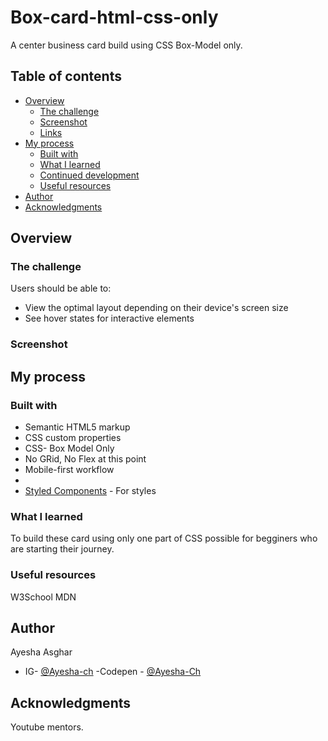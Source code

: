# Box-card-html-css-only
A center business card build using CSS Box-Model only.
## Table of contents

- [Overview](#overview)
  - [The challenge](#the-challenge)
  - [Screenshot](#screenshot)
  - [Links](#links)
- [My process](#my-process)
  - [Built with](#built-with)
  - [What I learned](#what-i-learned)
  - [Continued development](#continued-development)
  - [Useful resources](#useful-resources)
- [Author](#author)
- [Acknowledgments](#acknowledgments)


## Overview

### The challenge

Users should be able to:

- View the optimal layout depending on their device's screen size
- See hover states for interactive elements

### Screenshot



## My process

### Built with

- Semantic HTML5 markup
- CSS custom properties
- CSS- Box Model Only
- No GRid, No Flex at this point
- Mobile-first workflow
-
- [Styled Components](https://styled-components.com/) - For styles


### What I learned

To build these card using only one part of CSS possible for begginers who are starting their journey.



### Useful resources

W3School
MDN


## Author
Ayesha Asghar

- IG- [@Ayesha-ch](https://codepen.io/Ayesha-Ch)
-Codepen - [@Ayesha-Ch](https://www.instagram.com/ayesha.developer/)


## Acknowledgments
Youtube mentors.



